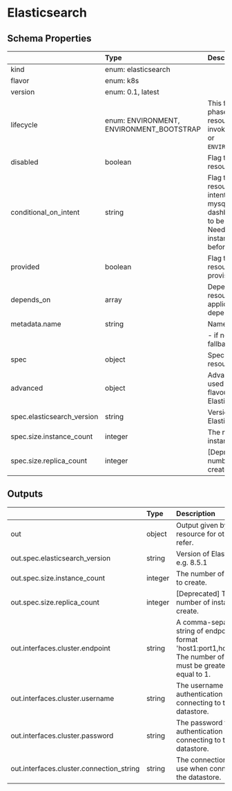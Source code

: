 # Elasticsearch

## Schema Properties

|                            | Type                                     | Description                                                                                                                                                                    | Required   |
|:---------------------------|:-----------------------------------------|:-------------------------------------------------------------------------------------------------------------------------------------------------------------------------------|:-----------|
| kind                       | enum: elasticsearch                      |                                                                                                                                                                                | Yes        |
| flavor                     | enum: k8s                                |                                                                                                                                                                                | Yes        |
| version                    | enum: 0.1, latest                        |                                                                                                                                                                                | Yes        |
| lifecycle                  | enum: ENVIRONMENT, ENVIRONMENT_BOOTSTRAP | This field describes the phase in which the resource has to be invoked (`ENVIRONMENT` or `ENVIRONMENT_BOOTSTRAP`)                                                              | No         |
| disabled                   | boolean                                  | Flag to disable the resource                                                                                                                                                   | No         |
| conditional_on_intent      | string                                   | Flag to enable the resource based on intent availability. eg mysql if mysql dashboard is required to be deployed. Note: Need to have the instance running beforehand to avail. | No         |
| provided                   | boolean                                  | Flag to tell if the resource should not be provisioned by facets                                                                                                               | No         |
| depends_on                 | array                                    | Dependencies on other resources. e.g. application x may depend on mysql                                                                                                        | No         |
| metadata.name              | string                                   | Name of the resource                                                                                                                                                           | No         |
|                            |                                          |     - if not specified, fallback is the `filename`                                                                                                                             |            |
| spec                       | object                                   | Specification as per resource types schema                                                                                                                                     | Yes        |
| advanced                   | object                                   | Advanced values to be used by different flavours of Elasticsearch                                                                                                              | No         |
| spec.elasticsearch_version | string                                   | Version of Elasticsearch e.g. 8.5.1                                                                                                                                            | No         |
| spec.size.instance_count   | integer                                  | The number of instances to create.                                                                                                                                             | No         |
| spec.size.replica_count    | integer                                  | [Deprecated] The number of instances to create.                                                                                                                                | No         |

## Outputs

|                                          | Type    | Description                                                                                                                                | Required   | Referencing                                                             |
|:-----------------------------------------|:--------|:-------------------------------------------------------------------------------------------------------------------------------------------|:-----------|:------------------------------------------------------------------------|
| out                                      | object  | Output given by the resource for others to refer.                                                                                          | No         | ${elasticsearch.RESOURCE_NAME.out}                                      |
| out.spec.elasticsearch_version           | string  | Version of Elasticsearch e.g. 8.5.1                                                                                                        | No         | ${elasticsearch.RESOURCE_NAME.out.spec.elasticsearch_version}           |
| out.spec.size.instance_count             | integer | The number of instances to create.                                                                                                         | No         | ${elasticsearch.RESOURCE_NAME.out.spec.size.instance_count}             |
| out.spec.size.replica_count              | integer | [Deprecated] The number of instances to create.                                                                                            | No         | ${elasticsearch.RESOURCE_NAME.out.spec.size.replica_count}              |
| out.interfaces.cluster.endpoint          | string  | A comma-separated string of endpoints in the format 'host1:port1,host2:port2'. The number of endpoints must be greater than or equal to 1. | No         | ${elasticsearch.RESOURCE_NAME.out.interfaces.cluster.endpoint}          |
| out.interfaces.cluster.username          | string  | The username to use for authentication when connecting to the datastore.                                                                   | No         | ${elasticsearch.RESOURCE_NAME.out.interfaces.cluster.username}          |
| out.interfaces.cluster.password          | string  | The password to use for authentication when connecting to the datastore.                                                                   | No         | ${elasticsearch.RESOURCE_NAME.out.interfaces.cluster.password}          |
| out.interfaces.cluster.connection_string | string  | The connection_string to use when connecting to the datastore.                                                                             | No         | ${elasticsearch.RESOURCE_NAME.out.interfaces.cluster.connection_string} |

